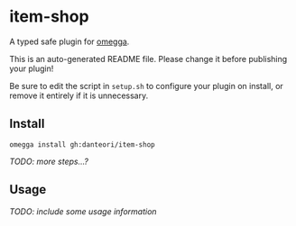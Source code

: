 <!--

When uploading your plugin to github/gitlab
start your repo name with "omegga-"

example: https://github.com/danteori/omegga-item-shop

Your plugin will be installed via omegga install gh:danteori/item-shop

-->

# item-shop

A typed safe plugin for [omegga](https://github.com/brickadia-community/omegga).

This is an auto-generated README file. Please change it before publishing your plugin!

Be sure to edit the script in `setup.sh` to configure your plugin on install, or
remove it entirely if it is unnecessary.

## Install

`omegga install gh:danteori/item-shop`

_TODO: more steps...?_

## Usage

_TODO: include some usage information_
